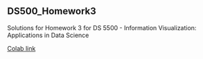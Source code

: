 ## DS500_Homework3
Solutions for Homework 3 for DS 5500 - Information Visualization: Applications in Data Science

 [Colab link](https://colab.research.google.com/drive/1VyFDAftzL1CnpsfufdCEdLP0m-GaCXa5#scrollTo=9PmJnfEWbrJz)
